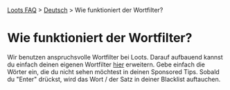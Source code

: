 [Loots FAQ](../../) > [Deutsch](../) > Wie funktioniert der Wortfilter?

# Wie funktioniert der Wortfilter?

Wir benutzen anspruchsvolle Wortfilter bei Loots. Darauf aufbauend kannst du einfach deinen eigenen Wortfilter
[hier](https://loots.com/en/account/word-filter) erweitern. Gebe einfach die Wörter ein, die du nicht sehen möchtest 
in deinen Sponsored Tips. Sobald du "Enter" drückst, wird das Wort / der Satz in deiner Blacklist auftauchen.
